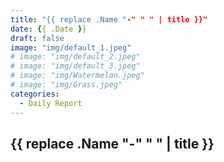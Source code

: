 ```yaml
---
title: "{{ replace .Name "-" " " | title }}"
date: {{ .Date }}
draft: false
image: "img/default_1.jpeg"
# image: "img/default_2.jpeg"
# image: "img/default_3.jpeg"
# image: "img/Watermelon.jpeg"
# image: "img/Grass.jpeg"
categories:
  - Daily Report
---
```


## {{ replace .Name "-" " " | title }}
